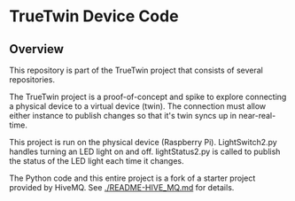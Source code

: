 # TrueTwin Device Code

## Overview
This repository is part of the TrueTwin project that consists of several repositories.

The TrueTwin project is a proof-of-concept and spike to explore connecting a physical device to a virtual device (twin). The connection must allow either instance to publish changes so that it's twin syncs up in near-real-time.

This project is run on the physical device (Raspberry Pi). LightSwitch2.py handles turning an LED light on and off. lightStatus2.py is called to publish the status of the LED light each time it changes.

The Python code and this entire project is a fork of a starter project provided by HiveMQ. See [./README-HIVE_MQ.md](README-HIVE-MQ.md) for details.